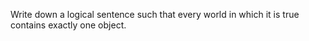 

Write down a logical sentence such that every world in which it is true
contains exactly one object.

